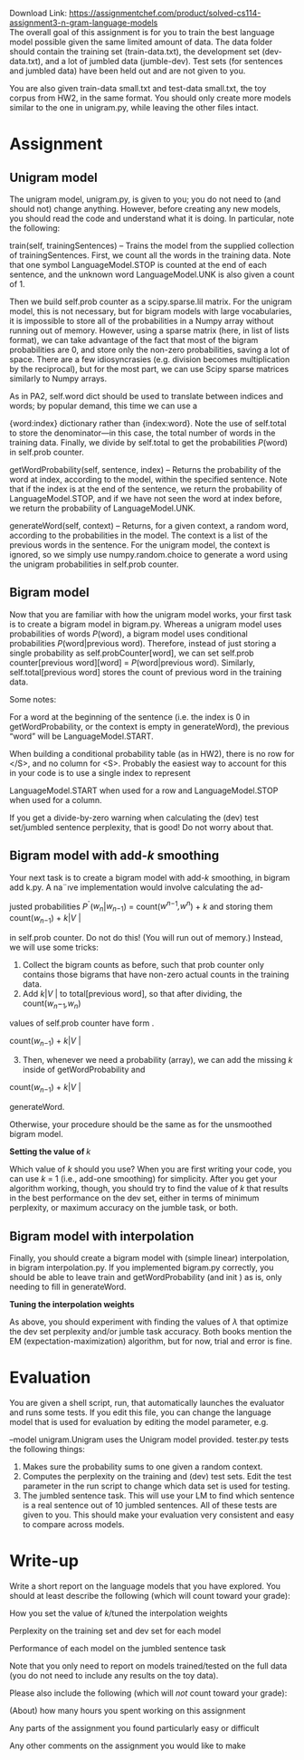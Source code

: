 Download Link: https://assignmentchef.com/product/solved-cs114-assignment3-n-gram-language-models
<br>
The overall goal of this assignment is for you to train the best language model possible given the same limited amount of data. The data folder should contain the training set (train-data.txt), the development set (dev-data.txt), and a lot of jumbled data (jumble-dev). Test sets (for sentences and jumbled data) have been held out and are not given to you.

You are also given train-data small.txt and test-data small.txt, the toy corpus from HW2, in the same format. You should only create more models similar to the one in unigram.py, while leaving the other files intact.

<h1>Assignment</h1>

<h2>Unigram model</h2>

The unigram model, unigram.py, is given to you; you do not need to (and should not) change anything. However, before creating any new models, you should read the code and understand what it is doing. In particular, note the following:

train(self, trainingSentences) – Trains the model from the supplied collection of trainingSentences. First, we count all the words in the training data. Note that one symbol LanguageModel.STOP is counted at the end of each sentence, and the unknown word LanguageModel.UNK is also given a count of 1.

Then we build self.prob counter as a scipy.sparse.lil matrix. For the unigram model, this is not necessary, but for bigram models with large vocabularies, it is impossible to store all of the probabilities in a Numpy array without running out of memory. However, using a sparse matrix (here, in list of lists format), we can take advantage of the fact that most of the bigram probabilities are 0, and store only the non-zero probabilities, saving a lot of space. There are a few idiosyncrasies (e.g. division becomes multiplication by the reciprocal), but for the most part, we can use Scipy sparse matrices similarly to Numpy arrays.

As in PA2, self.word dict should be used to translate between indices and words; by popular demand, this time we can use a

{word:index} dictionary rather than {index:word}. Note the use of self.total to store the denominator—in this case, the total number of words in the training data. Finally, we divide by self.total to get the probabilities <em>P</em>(word) in self.prob counter.

getWordProbability(self, sentence, index) – Returns the probability of the word at index, according to the model, within the specified sentence. Note that if the index is at the end of the sentence, we return the probability of LanguageModel.STOP, and if we have not seen the word at index before, we return the probability of LanguageModel.UNK.

generateWord(self, context) – Returns, for a given context, a random word, according to the probabilities in the model. The context is a list of the previous words in the sentence. For the unigram model, the context is ignored, so we simply use numpy.random.choice to generate a word using the unigram probabilities in self.prob counter.

<h2>Bigram model</h2>

Now that you are familiar with how the unigram model works, your first task is to create a bigram model in bigram.py. Whereas a unigram model uses probabilities of words <em>P</em>(word), a bigram model uses conditional probabilities <em>P</em>(word|previous word). Therefore, instead of just storing a single probability as self.probCounter[word], we can set self.prob counter[previous word][word] = <em>P</em>(word|previous word). Similarly, self.total[previous word] stores the count of previous word in the training data.

Some notes:

For a word at the beginning of the sentence (i.e. the index is 0 in getWordProbability, or the context is empty in generateWord), the previous “word” will be LanguageModel.START.

When building a conditional probability table (as in HW2), there is no row for &lt;/S&gt;, and no column for &lt;S&gt;. Probably the easiest way to account for this in your code is to use a single index to represent

LanguageModel.START when used for a row and LanguageModel.STOP when used for a column.

If you get a divide-by-zero warning when calculating the (dev) test set/jumbled sentence perplexity, that is good! Do not worry about that.

<h2>Bigram model with add-<em>k </em>smoothing</h2>

Your next task is to create a bigram model with add-<em>k </em>smoothing, in bigram add k.py. A na¨ıve implementation would involve calculating the ad-

justed probabilities <em>P</em><sup>ˆ</sup>(<em>w<sub>n</sub></em>|<em>w<sub>n</sub></em><sub>−1</sub>) = count(<em>w<sup>n</sup></em><sup>−1</sup><em>,w<sup>n</sup></em>) + <em>k </em>and storing them count(<em>w<sub>n</sub></em><sub>−1</sub>) + <em>k</em>|<em>V </em>|

in self.prob counter. Do not do this! (You will run out of memory.) Instead, we will use some tricks:

<ol>

 <li>Collect the bigram counts as before, such that prob counter only contains those bigrams that have non-zero actual counts in the training data.</li>

 <li>Add <em>k</em>|<em>V </em>| to total[previous word], so that after dividing, the count(<em>w<sub>n</sub></em>−<sub>1</sub><em>,w<sub>n</sub></em>)</li>

</ol>

values of self.prob counter have form       .

count(<em>w<sub>n</sub></em><sub>−1</sub>) + <em>k</em>|<em>V </em>|

<ol start="3">

 <li>Then, whenever we need a probability (array), we can add the missing <em>k </em>inside of getWordProbability and</li>

</ol>

count(<em>w<sub>n</sub></em><sub>−1</sub>) + <em>k</em>|<em>V </em>|

generateWord.

Otherwise, your procedure should be the same as for the unsmoothed bigram model.

<strong>Setting the value of </strong><em>k</em>

Which value of <em>k </em>should you use? When you are first writing your code, you can use <em>k </em>= 1 (i.e., add-one smoothing) for simplicity. After you get your algorithm working, though, you should try to find the value of <em>k </em>that results in the best performance on the dev set, either in terms of minimum perplexity, or maximum accuracy on the jumble task, or both.

<h2>Bigram model with interpolation</h2>

Finally, you should create a bigram model with (simple linear) interpolation, in bigram interpolation.py. If you implemented bigram.py correctly, you should be able to leave train and getWordProbability (and init ) as is, only needing to fill in generateWord.

<strong>Tuning the interpolation weights</strong>

As above, you should experiment with finding the values of <em>λ </em>that optimize the dev set perplexity and/or jumble task accuracy. Both books mention the EM (expectation-maximization) algorithm, but for now, trial and error is fine.

<h1>Evaluation</h1>

You are given a shell script, run, that automatically launches the evaluator and runs some tests. If you edit this file, you can change the language model that is used for evaluation by editing the model parameter, e.g.

–model unigram.Unigram uses the Unigram model provided. tester.py tests the following things:

<ol>

 <li>Makes sure the probability sums to one given a random context.</li>

 <li>Computes the perplexity on the training and (dev) test sets. Edit the test parameter in the run script to change which data set is used for testing.</li>

 <li>The jumbled sentence task. This will use your LM to find which sentence is a real sentence out of 10 jumbled sentences. All of these tests are given to you. This should make your evaluation very consistent and easy to compare across models.</li>

</ol>

<h1>Write-up</h1>

Write a short report on the language models that you have explored. You should at least describe the following (which will count toward your grade):

How you set the value of <em>k</em>/tuned the interpolation weights

Perplexity on the training set and dev set for each model

Performance of each model on the jumbled sentence task

Note that you only need to report on models trained/tested on the full data (you do not need to include any results on the toy data).

Please also include the following (which will <em>not </em>count toward your grade):

(About) how many hours you spent working on this assignment

Any parts of the assignment you found particularly easy or difficult

Any other comments on the assignment you would like to make